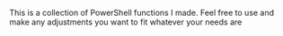 This is a collection of PowerShell functions I made. Feel free to use and make any adjustments you want to fit whatever your needs are
